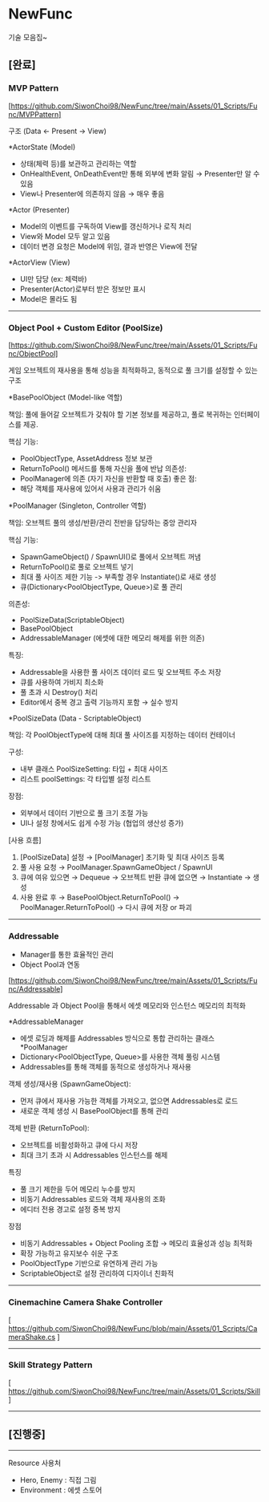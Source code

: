 # NewFunc

기술 모음집~

## [완료]

### MVP Pattern
  
[https://github.com/SiwonChoi98/NewFunc/tree/main/Assets/01_Scripts/Func/MVPPattern]

구조 (Data <- Present -> View)
  
*ActorState (Model)
- 상태(체력 등)를 보관하고 관리하는 역할
- OnHealthEvent, OnDeathEvent만 통해 외부에 변화 알림 → Presenter만 알 수 있음
- View나 Presenter에 의존하지 않음 → 매우 좋음
      
*Actor (Presenter)
- Model의 이벤트를 구독하여 View를 갱신하거나 로직 처리
- View와 Model 모두 알고 있음
- 데이터 변경 요청은 Model에 위임, 결과 반영은 View에 전달
          
*ActorView (View)
- UI만 담당 (ex: 체력바)
- Presenter(Actor)로부터 받은 정보만 표시
- Model은 몰라도 됨

------------------------------------------------------------------------------------

### Object Pool + Custom Editor (PoolSize)

[https://github.com/SiwonChoi98/NewFunc/tree/main/Assets/01_Scripts/Func/ObjectPool]

게임 오브젝트의 재사용을 통해 성능을 최적화하고, 동적으로 풀 크기를 설정할 수 있는 구조

*BasePoolObject (Model-like 역할)

책임: 풀에 들어갈 오브젝트가 갖춰야 할 기본 정보를 제공하고, 풀로 복귀하는 인터페이스를 제공.

핵심 기능:
- PoolObjectType, AssetAddress 정보 보관
- ReturnToPool() 메서드를 통해 자신을 풀에 반납
의존성: 
- PoolManager에 의존 (자기 자신을 반환할 때 호출)
좋은 점:
- 해당 객체를 재사용에 있어서 사용과 관리가 쉬움

*PoolManager (Singleton, Controller 역할)

책임: 오브젝트 풀의 생성/반환/관리 전반을 담당하는 중앙 관리자

핵심 기능:
- SpawnGameObject() / SpawnUI()로 풀에서 오브젝트 꺼냄
- ReturnToPool()로 풀로 오브젝트 넣기
- 최대 풀 사이즈 제한 기능 -> 부족할 경우 Instantiate()로 새로 생성
- 큐(Dictionary<PoolObjectType, Queue<BasePoolObject>>)로 풀 관리

의존성:
- PoolSizeData(ScriptableObject)
- BasePoolObject
- AddressableManager (에셋에 대한 메모리 해제를 위한 의존)

특징:
- Addressable을 사용한 풀 사이즈 데이터 로드 및 오브젝트 주소 저장
- 큐를 사용하여 가비지 최소화
- 풀 초과 시 Destroy() 처리
- Editor에서 중복 경고 출력 기능까지 포함 → 실수 방지

*PoolSizeData (Data - ScriptableObject)

책임: 
각 PoolObjectType에 대해 최대 풀 사이즈를 지정하는 데이터 컨테이너

구성: 
- 내부 클래스 PoolSizeSetting: 타입 + 최대 사이즈
- 리스트 poolSettings: 각 타입별 설정 리스트

장점:
- 외부에서 데이터 기반으로 풀 크기 조절 가능
- UI나 설정 창에서도 쉽게 수정 가능 (협업의 생산성 증가)

[사용 흐름]
1. [PoolSizeData] 설정 → [PoolManager] 초기화 및 최대 사이즈 등록
2. 풀 사용 요청 → PoolManager.SpawnGameObject / SpawnUI
3. 큐에 여유 있으면 → Dequeue → 오브젝트 반환 큐에 없으면 → Instantiate → 생성
4. 사용 완료 후 → BasePoolObject.ReturnToPool() -> PoolManager.ReturnToPool() → 다시 큐에 저장 or 파괴

------------------------------------------------------------------------------------

### Addressable
  - Manager를 통한 효율적인 관리
  - Object Pool과 연동

 [https://github.com/SiwonChoi98/NewFunc/tree/main/Assets/01_Scripts/Func/Addressable]

 Addressable 과 Object Pool을 통해서 에셋 메모리와 인스턴스 메모리의 최적화

*AddressableManager
 - 에셋 로딩과 해제를 Addressables 방식으로 통합 관리하는 클래스
*PoolManager
- Dictionary<PoolObjectType, Queue<BasePoolObject>>를 사용한 객체 풀링 시스템
- Addressables를 통해 객체를 동적으로 생성하거나 재사용

객체 생성/재사용 (SpawnGameObject):
- 먼저 큐에서 재사용 가능한 객체를 가져오고, 없으면 Addressables로 로드
- 새로운 객체 생성 시 BasePoolObject를 통해 관리

객체 반환 (ReturnToPool):
- 오브젝트를 비활성화하고 큐에 다시 저장
- 최대 크기 초과 시 Addressables 인스턴스를 해제

특징 
- 풀 크기 제한을 두어 메모리 누수를 방지
- 비동기 Addressables 로드와 객체 재사용의 조화
- 에디터 전용 경고로 설정 중복 방지

장점
- 비동기 Addressables + Object Pooling 조합 → 메모리 효율성과 성능 최적화
- 확장 가능하고 유지보수 쉬운 구조
- PoolObjectType 기반으로 유연하게 관리 가능
- ScriptableObject로 설정 관리하여 디자이너 친화적
------------------------------------------------------------------------------------
### Cinemachine Camera Shake Controller

[ https://github.com/SiwonChoi98/NewFunc/blob/main/Assets/01_Scripts/CameraShake.cs ]

------------------------------------------------------------------------------------
### Skill Strategy Pattern

[ https://github.com/SiwonChoi98/NewFunc/tree/main/Assets/01_Scripts/Skill ]

------------------------------------------------------------------------------------

## [진행중]

------------------------------------------------------------------------------------

Resource 사용처
- Hero, Enemy : 직접 그림
- Environment : 에셋 스토어
